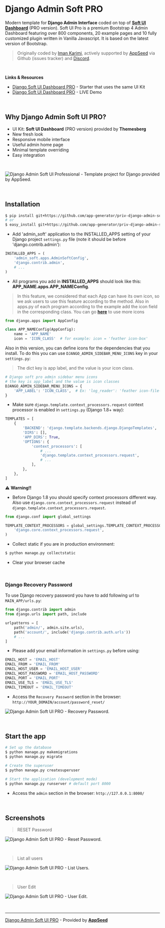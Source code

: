 # Django Admin Soft PRO

Modern template for **Django Admin Interface** coded on top of **[Soft UI Dashboard](https://django-soft-ui-dashboard.appseed-srv1.com/)** (PRO version). Soft UI Pro is a premium Bootstrap 4 Admin Dashboard featuring over 800 components, 20 example pages and 10 fully customized plugin written in Vanilla Javascript. It is based on the latest version of Bootstrap.

> Originally coded by [Iman Karimi](https://github.com/imankarimi), actively supported by [AppSeed](https://appseed.us/) via Github (issues tracker) and [Discord](https://discord.gg/fZC6hup).

<br>

**Links & Resources**

- [Django Soft UI Dashboard PRO](https://appseed.us/product/django-soft-ui-dashboard-pro) - Starter that uses the same UI Kit
- [Django Soft UI Dashboard PRO](https://django-soft-ui-dashboard-pro.appseed-srv1.com/) - LIVE Demo

<br />

## Why Django Admin Soft UI PRO?

- UI Kit: **Soft UI Dashboard** (PRO version) provided by **Themesberg**
- New fresh look
- Responsive mobile interface
- Useful admin home page
- Minimal template overriding
- Easy integration

<br />

![Django Admin Soft UI Professional - Template project for Django provided by AppSeed.](https://user-images.githubusercontent.com/51070104/148789113-e9d3d1dc-17cf-498d-b757-f580eb6e85fa.png)

<br>

## Installation

```bash
$ pip install git+https://github.com/app-generator/priv-django-admin-soft-pro.git
# or
$ easy_install git+https://github.com/app-generator/priv-django-admin-soft-pro.git
```

* Add 'admin_soft' application to the INSTALLED_APPS setting of your Django project `settings.py` file (note it should be before 'django.contrib.admin'):

```python
INSTALLED_APPS = (
    'admin_soft.apps.AdminSoftConfig',
    'django.contrib.admin',
    # ...
)
```

* All programs you add in **INSTALLED_APPS** should look like this: **APP_NAME.apps.APP_NAMEConfig**.

> In this feature, we considered that each App can have its own icon, so we ask users to use this feature according to the method. Also in apps.py of each program according to the example add the icon field in the corresponding class. You can go **[here](https://feathericons.com/)** to use more icons


```python
from django.apps import AppConfig

class APP_NAMEConfig(AppConfig):
    name = 'APP_NAME'
    icon = 'ICON_CLASS'  # for example: icon = 'feather icon-box'
```

Also in this version, you can define icons for the dependencies that you install. To do this you can use `DJANGO_ADMIN_SIDEBAR_MENU_ICONS` key in your `settings.py`:

> The dict key is app label, and the value is your icon class.
```python
# Django soft pro admin sidebar menu icons
# the key is app_label and the value is icon classes
DJANGO_ADMIN_SIDEBAR_MENU_ICONS = {
    'APP_LABEL': 'ICON_CLASS',  # Ex: 'log_reader': 'feather icon-file-text'
}
```

* Make sure ``django.template.context_processors.request`` context processor is enabled in `settings.py` (Django 1.8+ way):

```python
TEMPLATES = [
    {
        'BACKEND': 'django.template.backends.django.DjangoTemplates',
        'DIRS': [],
        'APP_DIRS': True,
        'OPTIONS': {
            'context_processors': [
                # ...
                'django.template.context_processors.request',
                # ...
            ],
        },
    },
]
```

:warning: **Warning!!**
* Before Django 1.8 you should specify context processors different way. Also use ``django.core.context_processors.request`` instead of ``django.template.context_processors.request``.

```python
from django.conf import global_settings

TEMPLATE_CONTEXT_PROCESSORS = global_settings.TEMPLATE_CONTEXT_PROCESSORS + (
    'django.core.context_processors.request',
)
```

* Collect static if you are in production environment:

```bash
$ python manage.py collectstatic
```

* Clear your browser cache

<br />

### Django Recovery Password

To use Django recovery password you have to add following url to `MAIN_APP/urls.py`:
```python
from django.contrib import admin
from django.urls import path, include

urlpatterns = [
    path('admin/', admin.site.urls),
    path('account/', include('django.contrib.auth.urls'))
    # ...
]
```

* Please add your email information in `settings.py` before using:
```python
EMAIL_HOST = 'EMAIL_HOST'
EMAIL_FROM = 'EMAIL_FROM'
EMAIL_HOST_USER = 'EMAIL_HOST_USER'
EMAIL_HOST_PASSWORD = 'EMAIL_HOST_PASSWORD'
EMAIL_PORT = 'EMAIL_PORT'
EMAIL_USE_TLS = 'EMAIL_USE_TLS'
EMAIL_TIMEOUT = 'EMAIL_TIMEOUT'
```

* Access the `Recovery Password` section in the browser: `http://YOUR_DOMAIN/account/password_reset/`

![Django Admin Soft UI PRO - Recovery Password.](https://raw.githubusercontent.com/app-generator/priv-django-admin-soft-pro/main/screenshots/reset_password.png?token=AB5KYCB7K6LR4NHJHFCSM43BVSZJK)

<br />

## Start the app

```bash
# Set up the database
$ python manage.py makemigrations
$ python manage.py migrate

# Create the superuser
$ python manage.py createsuperuser

# Start the application (development mode)
$ python manage.py runserver # default port 8000
```

* Access the `admin` section in the browser: `http://127.0.0.1:8000/`

<br />

## Screenshots

> RESET Password

![Django Admin Soft UI PRO - Reset Password.](https://user-images.githubusercontent.com/51070104/148789174-ef553474-2d79-41d1-9a54-cd7013778fde.png)

<br />

> List all users

![Django Admin Soft UI PRO - List Users.](https://user-images.githubusercontent.com/51070104/148789424-9938dc03-b9e5-41bd-af40-5bc178997cbf.png)

<br />

> User Edit

![Django Admin Soft UI PRO - User Edit.](https://user-images.githubusercontent.com/51070104/148789241-e864ab6e-613a-4605-a3d5-875e038cc67c.png)

<br />

---
[Django Admin Soft UI PRO](https://appseed.us/product/django-soft-ui-dashboard) - Provided by **[AppSeed](https://appseed.us/)**
